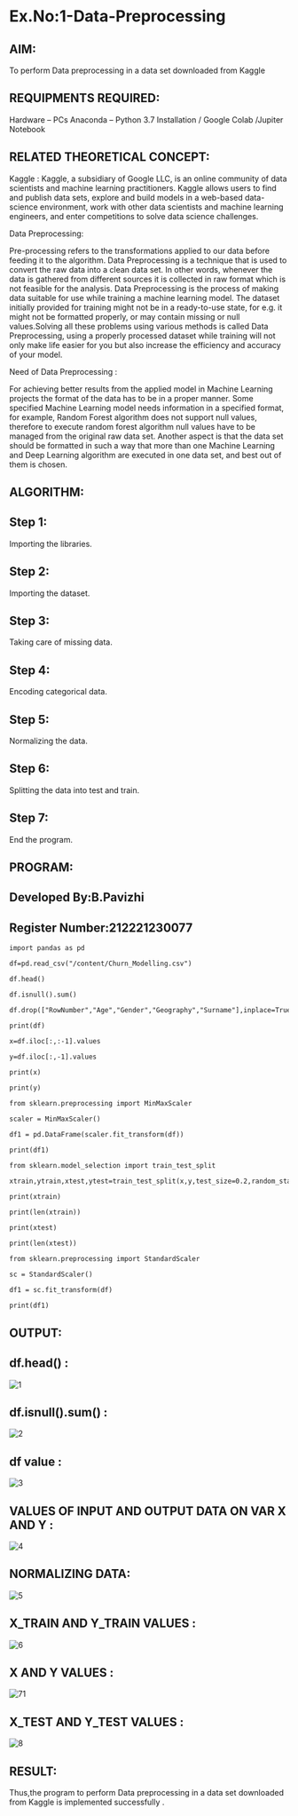 # Ex.No:1-Data-Preprocessing
## AIM:

To perform Data preprocessing in a data set downloaded from Kaggle

## REQUIPMENTS REQUIRED:
Hardware – PCs
Anaconda – Python 3.7 Installation / Google Colab /Jupiter Notebook

## RELATED THEORETICAL CONCEPT:

Kaggle :
Kaggle, a subsidiary of Google LLC, is an online community of data scientists and machine learning practitioners. Kaggle allows users to find and publish data sets, explore and build models in a web-based data-science environment, work with other data scientists and machine learning engineers, and enter competitions to solve data science challenges.

Data Preprocessing:

Pre-processing refers to the transformations applied to our data before feeding it to the algorithm. Data Preprocessing is a technique that is used to convert the raw data into a clean data set. In other words, whenever the data is gathered from different sources it is collected in raw format which is not feasible for the analysis.
Data Preprocessing is the process of making data suitable for use while training a machine learning model. The dataset initially provided for training might not be in a ready-to-use state, for e.g. it might not be formatted properly, or may contain missing or null values.Solving all these problems using various methods is called Data Preprocessing, using a properly processed dataset while training will not only make life easier for you but also increase the efficiency and accuracy of your model.

Need of Data Preprocessing :

For achieving better results from the applied model in Machine Learning projects the format of the data has to be in a proper manner. Some specified Machine Learning model needs information in a specified format, for example, Random Forest algorithm does not support null values, therefore to execute random forest algorithm null values have to be managed from the original raw data set.
Another aspect is that the data set should be formatted in such a way that more than one Machine Learning and Deep Learning algorithm are executed in one data set, and best out of them is chosen.


## ALGORITHM:
## Step 1:
Importing the libraries.

## Step 2:
Importing the dataset.

## Step 3:
Taking care of missing data.

## Step 4:
Encoding categorical data.

## Step 5:
Normalizing the data.

## Step 6:
Splitting the data into test and train.

## Step 7:
End the program.

## PROGRAM:
## Developed By:B.Pavizhi
## Register Number:212221230077
```
import pandas as pd

df=pd.read_csv("/content/Churn_Modelling.csv")

df.head()

df.isnull().sum()

df.drop(["RowNumber","Age","Gender","Geography","Surname"],inplace=True,axis=1)

print(df)

x=df.iloc[:,:-1].values

y=df.iloc[:,-1].values

print(x)

print(y)

from sklearn.preprocessing import MinMaxScaler

scaler = MinMaxScaler()

df1 = pd.DataFrame(scaler.fit_transform(df))

print(df1)

from sklearn.model_selection import train_test_split

xtrain,ytrain,xtest,ytest=train_test_split(x,y,test_size=0.2,random_state=2)

print(xtrain)

print(len(xtrain))

print(xtest)

print(len(xtest))

from sklearn.preprocessing import StandardScaler

sc = StandardScaler()

df1 = sc.fit_transform(df)

print(df1)
```

## OUTPUT:
## df.head() :
![1](https://github.com/pavizhi/Ex.No.1---Data-Preprocessing/assets/95067176/00a680e7-e976-4243-aba6-55690de8c395)

## df.isnull().sum() :
![2](https://github.com/pavizhi/Ex.No.1---Data-Preprocessing/assets/95067176/b55e491d-24b1-4cf4-a0f5-c1ef489c7e09)

## df value :
![3](https://github.com/pavizhi/Ex.No.1---Data-Preprocessing/assets/95067176/24dcda4c-f1d0-4ea2-948a-a8c4b6f81981)

## VALUES OF INPUT AND OUTPUT DATA ON VAR X AND Y :
![4](https://github.com/pavizhi/Ex.No.1---Data-Preprocessing/assets/95067176/40468c90-61ae-476e-bb4b-d47148a63d7e)

## NORMALIZING DATA:
![5](https://github.com/pavizhi/Ex.No.1---Data-Preprocessing/assets/95067176/5fe3f3ac-9dcb-49e3-a58d-8e65976c0a98)

## X_TRAIN AND Y_TRAIN VALUES :
![6](https://github.com/pavizhi/Ex.No.1---Data-Preprocessing/assets/95067176/a0234a7a-b907-45e4-870d-a5d1bb6c1991)

## X AND Y VALUES :
![71](https://github.com/pavizhi/Ex.No.1---Data-Preprocessing/assets/95067176/c7a23d5f-9d15-4b41-a53f-72bebb95fcf5)

## X_TEST AND Y_TEST VALUES :
![8](https://github.com/pavizhi/Ex.No.1---Data-Preprocessing/assets/95067176/fefa7d1d-1e5c-41aa-9447-f6d9e8d00e4d)



## RESULT:
Thus,the program to perform Data preprocessing in a data set downloaded from Kaggle is implemented successfully .


